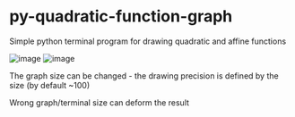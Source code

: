 # py-quadratic-function-graph
Simple python terminal program for drawing quadratic and affine functions

![image](https://user-images.githubusercontent.com/108158031/209414071-bc326539-d46d-4fb5-9959-6b61dec48029.png)
![image](https://user-images.githubusercontent.com/108158031/209414120-4367d992-e960-4c69-b290-ebe7dcd22342.png)

The graph size can be changed - the drawing precision is defined by the size (by default ~100)

Wrong graph/terminal size can deform the result

